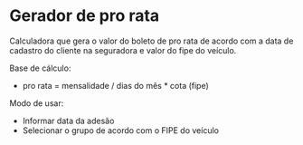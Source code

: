 # Gerador de pro rata

Calculadora que gera o valor do boleto de pro rata de acordo com a data de cadastro do cliente na seguradora e valor do fipe do veículo.


Base de cálculo: 
* pro rata = mensalidade / dias do mês * cota (fipe)


Modo de usar:
* Informar data da adesão
* Selecionar o grupo de acordo com o FIPE do veículo